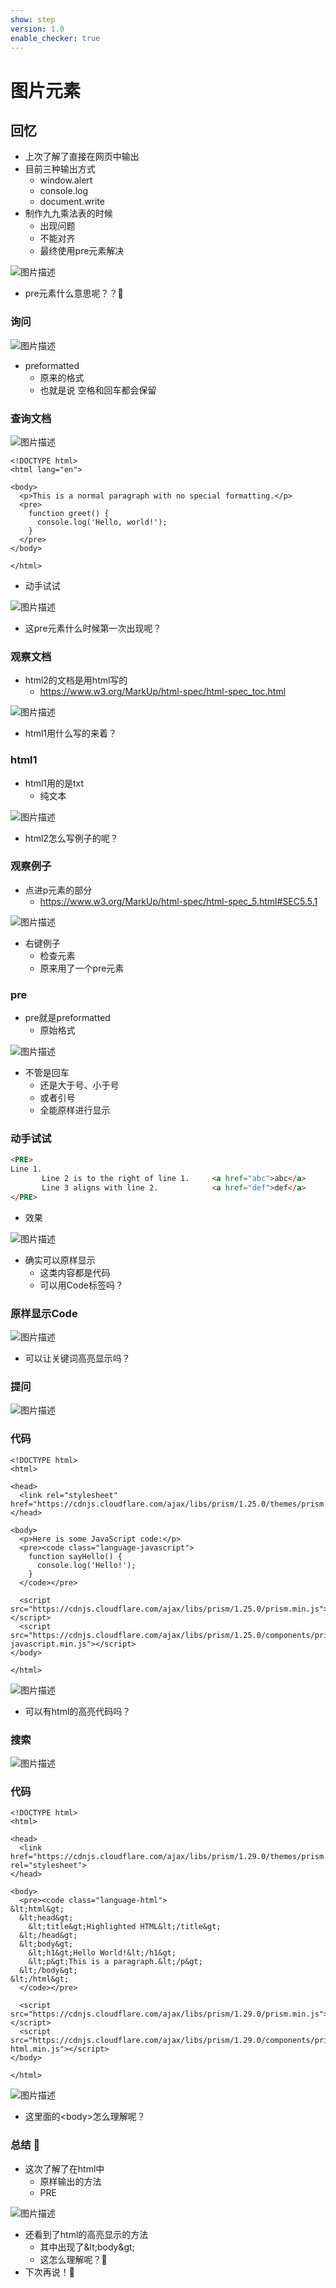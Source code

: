```yaml
---
show: step
version: 1.0
enable_checker: true
---
```


# 图片元素

## 回忆

- 上次了解了直接在网页中输出
- 目前三种输出方式
	- window.alert
	- console.log
	- document.write
- 制作九九乘法表的时候
	- 出现问题
	- 不能对齐
	- 最终使用pre元素解决

![图片描述](https://doc.shiyanlou.com/courses/uid1190679-20240809-1723171264118)

- pre元素什么意思呢？？🤔

### 询问

![图片描述](https://doc.shiyanlou.com/courses/3781/labs/2784458/uid1190679-20241203-1733224382226) 

- preformatted
	- 原来的格式
	- 也就是说 空格和回车都会保留

### 查询文档

![图片描述](https://doc.shiyanlou.com/courses/uid1190679-20241203-1733224500287)

```
<!DOCTYPE html>
<html lang="en">

<body>
  <p>This is a normal paragraph with no special formatting.</p>
  <pre>
    function greet() {
      console.log('Hello, world!');
    }
  </pre>
</body>

</html>
```

- 动手试试

![图片描述](https://doc.shiyanlou.com/courses/3781/labs/2784458/uid1190679-20241204-1733267857998) 

- 这pre元素什么时候第一次出现呢？

### 观察文档

- html2的文档是用html写的
	- https://www.w3.org/MarkUp/html-spec/html-spec_toc.html

![图片描述](https://doc.shiyanlou.com/courses/uid1190679-20240810-1723284952505)

- html1用什么写的来着？

### html1

- html1用的是txt
	- 纯文本

![图片描述](https://doc.shiyanlou.com/courses/uid1190679-20240810-1723285748689)

- html2怎么写例子的呢？

### 观察例子

- 点进p元素的部分
	- https://www.w3.org/MarkUp/html-spec/html-spec_5.html#SEC5.5.1

![图片描述](https://doc.shiyanlou.com/courses/uid1190679-20240810-1723286154859)

- 右键例子
	- 检查元素
	- 原来用了一个pre元素

### pre

- pre就是preformatted
	- 原始格式

![图片描述](https://doc.shiyanlou.com/courses/uid1190679-20240810-1723286747953)

- 不管是回车
	- 还是大于号、小于号
	- 或者引号
	- 全能原样进行显示

### 动手试试

```html
<PRE>
Line 1.
       Line 2 is to the right of line 1.     <a href="abc">abc</a>
       Line 3 aligns with line 2.            <a href="def">def</a>
</PRE>
```

- 效果

![图片描述](https://doc.shiyanlou.com/courses/uid1190679-20240810-1723288523339)

- 确实可以原样显示
	- 这类内容都是代码
	- 可以用Code标签吗？

### 原样显示Code

![图片描述](https://doc.shiyanlou.com/courses/3781/labs/2784458/uid1190679-20241201-1733043564008) 

- 可以让关键词高亮显示吗？

### 提问

![图片描述](https://doc.shiyanlou.com/courses/3781/labs/2784458/uid1190679-20241201-1733056584672) 

### 代码

```
<!DOCTYPE html>
<html>

<head>
  <link rel="stylesheet" href="https://cdnjs.cloudflare.com/ajax/libs/prism/1.25.0/themes/prism.min.css">
</head>

<body>
  <p>Here is some JavaScript code:</p>
  <pre><code class="language-javascript">
    function sayHello() {
      console.log('Hello!');
    }
  </code></pre>

  <script src="https://cdnjs.cloudflare.com/ajax/libs/prism/1.25.0/prism.min.js"></script>
  <script src="https://cdnjs.cloudflare.com/ajax/libs/prism/1.25.0/components/prism-javascript.min.js"></script>
</body>

</html>

```


![图片描述](https://doc.shiyanlou.com/courses/3781/labs/2784458/uid1190679-20241201-1733056885781) 


- 可以有html的高亮代码吗？


### 搜索

![图片描述](https://doc.shiyanlou.com/courses/3781/labs/2784458/uid1190679-20241201-1733056944508)


### 代码

```
<!DOCTYPE html>
<html>

<head>
  <link href="https://cdnjs.cloudflare.com/ajax/libs/prism/1.29.0/themes/prism.min.css" rel="stylesheet">
</head>

<body>
  <pre><code class="language-html">
&lt;html&gt;
  &lt;head&gt;
    &lt;title&gt;Highlighted HTML&lt;/title&gt;
  &lt;/head&gt;
  &lt;body&gt;
    &lt;h1&gt;Hello World!&lt;/h1&gt;
    &lt;p&gt;This is a paragraph.&lt;/p&gt;
  &lt;/body&gt;
&lt;/html&gt;
  </code></pre>

  <script src="https://cdnjs.cloudflare.com/ajax/libs/prism/1.29.0/prism.min.js"></script>
  <script src="https://cdnjs.cloudflare.com/ajax/libs/prism/1.29.0/components/prism-html.min.js"></script>
</body>

</html>
```

![图片描述](https://doc.shiyanlou.com/courses/3781/labs/2784458/uid1190679-20241201-1733059167871) 

- 这里面的&lt;body&gt;怎么理解呢？

### 总结 🤔

- 这次了解了在html中
	- 原样输出的方法
	- PRE

![图片描述](https://doc.shiyanlou.com/courses/uid1190679-20240810-1723288523339)

- 还看到了html的高亮显示的方法
	- 其中出现了\&lt;body\&gt;
	- 这怎么理解呢？🤔
- 下次再说！👋